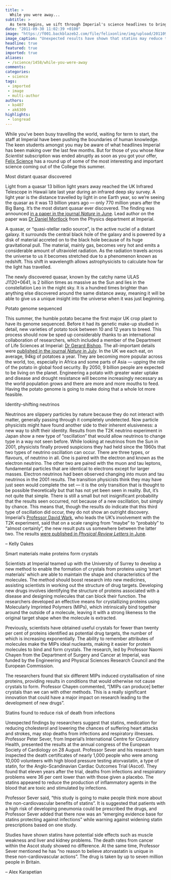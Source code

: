 ```yaml
---
title: >
  While you were away...
subtitle: >
  As term begins, we sift through Imperial's science headlines to bring you the latest news
date: "2011-09-30 11:02:39 +0100"
image: "https://f001.backblazeb2.com/file/felixonline/img/upload/201109301204-felix-statin-medicines.jpg"
image_caption: "Unexpected results have shown that statins may reduce the risk of death by infection"
headline: true
featured: true
imported: true
aliases:
 - /science/1458/while-you-were-away
comments:
categories:
 - science
tags:
 - imported
 - image
 - multi-author
authors:
 - ko407
 - ak6309
highlights:
 - longread
---
```


While you’ve been busy travelling the world, waiting for term to start, the staff at Imperial have been pushing the boundaries of human knowledge. The keen students amongst you may be aware of what headlines Imperial has been making over the last few months. But for those of you whose _New Scientist_ subscription was ended abruptly as soon as you got your offer, [Felix Science](http://www.facebook.com/FelixScience) has a round up of some of the most interesting and important science coming out of the College this summer.

Most distant quasar discovered

Light from a quasar 13 billion light years away reached the UK Infrared Telescope in Hawaii late last year during an infrared deep sky survey. A light year is the distance travelled by light in one Earth year, so we’re seeing the quasar as it was 13 billion years ago — only 770 million years after the Big Bang. It’s the most distant quasar ever discovered. The finding was announced [in a paper in the journal _Nature_ in June](http://www.nature.com/nature/journal/v474/n7353/full/nature10159.html). Lead author on the paper was [Dr Daniel Mortlock](http://astro.imperial.ac.uk/dmortlock/home) from the Physics department at Imperial.

A quasar, or “quasi-stellar radio source”, is the active nuclei of a distant galaxy. It surrounds the central black hole of the galaxy and is powered by a disk of material accreted on to the black hole because of its huge gravitational pull. The material, mainly gas, becomes very hot and emits a considerable amount of ultraviolet radiation. As the radiation travels across the universe to us it becomes stretched due to a phenomenon known as redshift. This shift in wavelength allows astrophysicists to calculate how far the light has travelled.

The newly discovered quasar, known by the catchy name ULAS J1120+0641, is 2 billion times as massive as the Sun and lies in the constellation Leo in the night sky. It is a hundred times brighter than anything else discovered around the same distance away, meaning it will be able to give us a unique insight into the universe when it was just beginning.

Potato genome sequenced

This summer, the humble potato became the first major UK crop plant to have its genome sequenced. Before it had its genetic make-up studied in detail, new varieties of potato took between 10 and 12 years to breed. This process should now be sped up considerably thanks to an international collaboration of researchers, which included a member of the Department of Life Sciences at Imperial: [Dr Gerard Bishop](http://www3.imperial.ac.uk/people/g.bishop). The all-important details were [published in the journal _Nature_ in July](http://dx.doi.org/10.1038/nature10158).
 In the UK we each eat, on average, 94kg of potatoes a year. They are becoming more popular across the world, too, especially in Africa and some parts of Asia — upping the role of the potato in global food security. By 2050, 9 billion people are expected to be living on the planet. Engineering a potato with greater water uptake and disease and drought resistance will become increasingly necessary as the world population grows and there are more and more mouths to feed. Having the potato genome is going to make doing that a whole lot more feasible.

Identity-shifting neutrinos

Neutrinos are slippery particles by nature because they do not interact with matter, generally passing through it completely undetected. Now particle physicists might have found another side to their inherent elusiveness: a new way to shift their identity. Results from the T2K neutrino experiment in Japan show a new type of “oscillation” that would allow neutrinos to change type in a way not seen before.
 While looking at neutrinos from the Sun in 2001, physicists finally proved suspicions they had held since the 1960s that two types of neutrino oscillation can occur. There are three types, or flavours, of neutrino in all. One is paired with the electron and known as the electron neutrino. The other two are paired with the muon and tau leptons, fundamental particles that are identical to electrons except for larger masses. Electron neutrinos had been observed changing into muon and tau neutrinos in the 2001 results. The transition physicists think they may have just seen would complete the set — it is the only transition that is thought to be possible theoretically but that has not yet been seen in reality.
 But, it’s not quite that simple. There is still a small but not insignificant probability that the results seen occurred, not because of a new oscillation, but simply by chance. This means that, though the results do indicate that this third type of oscillation did occur, they do not show an outright discovery. Imperial’s [Professor David Wark](http://www.imperial.ac.uk/research/hep/people/wark.htm), who leads the UK’s involvement with the T2K experiment, said that on a scale ranging from “maybe” to “probably” to “almost certainly”, the new result puts us somewhere between the latter two. The results [were published in _Physical Review Letters_ in June](http://arxiv.org/abs/1106.2822).

– Kelly Oakes

Smart materials make proteins form crystals

Scientists at Imperial teamed up with the University of Surrey to develop a new method to enable the formation of crystals from proteins using ‘smart materials’ which are able to maintain the shape and characteristics of the molecules. The method should boost research into new medicines, assisting scientists in working out the structure of drug targets. Developing new drugs involves identifying the structure of proteins associated with a disease and designing molecules that can block their function. The researchers developed an effective means for crystallizing proteins using Molecularly Imprinted Polymers (MIPs), which intrinsically bind together around the outside of a molecule, leaving it with a strong likeness to the original target shape when the molecule is extracted.

Previously, scientists have obtained useful crystals for fewer than twenty per cent of proteins identified as potential drug targets, the number of which is increasing exponentially. The ability to remember attributes of molecules make the MIPs ideal nucleants, making it easier for protein molecules to bind and form crystals. The research, led by Professor Naomi Chayen from the Department of Surgery and Cancer at Imperial, was funded by the Engineering and Physical Sciences Research Council and the European Commission.

The researchers found that six different MIPs induced crystallisation of nine proteins, providing results in conditions that would otherwise not cause crystals to form. Professor Chayen commented, “[MIPs can produce] better crystals than we can with other methods. This is a really significant innovation that could have a major impact on research leading to the development of new drugs”.

Statins found to reduce risk of death from infections

Unexpected findings by researchers suggest that statins, medication for reducing cholesterol and lowering the chances of suffering heart attacks and strokes, may stop deaths from infections and respiratory illnesses. Professor Peter Sever, from Imperial’s International Centre for Circulatory Health, presented the results at the annual congress of the European Society of Cardiology on 28 August. Professor Sever and his research team inspected the death certificates of nearly 1,000 people who were among 10,000 volunteers with high blood pressure testing atorvastatin, a type of statin, for the Anglo-Scandinavian Cardiac Outcomes Trial (Ascot). They found that eleven years after the trial, deaths from infections and respiratory problems were 36 per cent lower than with those given a placebo. The statins appeared to reduce the production of inflammatory agents in the blood that are toxic and stimulated by infections.

Professor Sever said, “this study is going to make people think more about the non-cardiovascular benefits of statins”. It is suggested that patients with a high risk of developing pneumonia could be prescribed the drugs, and Professor Sever added that there now was an “emerging evidence base for statins protecting against infections” while warning against widening statin prescriptions based on one study.

Studies have shown statins have potential side effects such as muscle weakness and liver and kidney problems. The death rates from cancer within the Ascot study showed no difference. At the same time, Professor Sever mentioned he has “no reason to believe atorvastatin is unique in these non-cardiovascular actions”. The drug is taken by up to seven million people in Britain.

– Alex Karapetian
